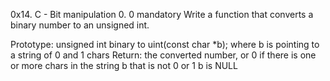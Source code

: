 0x14. C - Bit manipulation
0. 0
mandatory
Write a function that converts a binary number to an unsigned int.

Prototype: unsigned int binary to uint(const char *b);
where b is pointing to a string of 0 and 1 chars
Return: the converted number, or 0 if
there is one or more chars in the string b that is not 0 or 1
b is NULL
